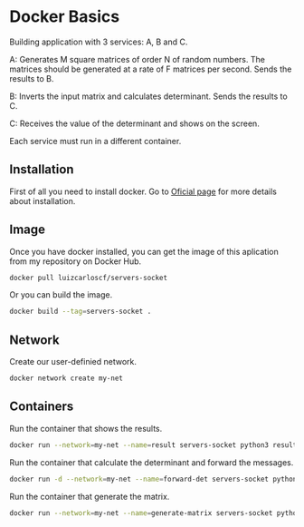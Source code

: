 # Docker Basics
Building application with 3 services: A, B and C.

A: Generates M square matrices of order N of random numbers. The matrices should be generated at a rate of F matrices per second. Sends the results to B.

B: Inverts the input matrix and calculates determinant. Sends the results to C.

C: Receives the value of the determinant and shows on the screen.

Each service must run in a different container.
## Installation
First of all you need to install docker. Go to [Oficial page](https://docs.docker.com/cs-engine/1.13/) for more details about installation.

## Image
Once you have docker installed, you can get the image of this aplication from my repository on Docker Hub.
```bash
docker pull luizcarloscf/servers-socket
```
Or you can build the image.
```bash
docker build --tag=servers-socket .
```
## Network
Create our user-definied network.
```bash
docker network create my-net
```
## Containers
Run the container that shows the results.
```bash
docker run --network=my-net --name=result servers-socket python3 result.py port=80
```
Run the container that calculate the determinant and forward the messages.
```bash
docker run -d --network=my-net --name=forward-det servers-socket python3 forward-det.py port_on=80 port_to=80
```
Run the container that generate the matrix.
```bash
docker run --network=my-net --name=generate-matrix servers-socket python3 generate-matrix.py port=80 m=1 n=10 f=2
